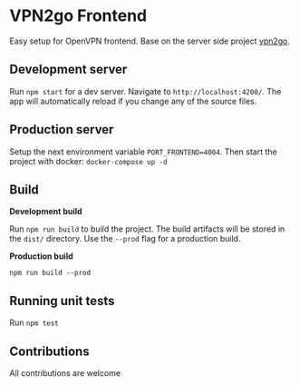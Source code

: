 # VPN2go Frontend

Easy setup for OpenVPN frontend. Base on the server side project [vpn2go](https://github.com/jadolg/vpn2go).

## Development server

Run `npm start` for a dev server. Navigate to `http://localhost:4200/`. The app will automatically reload if you change any of the source files.

## Production server

Setup the next environment variable `PORT_FRONTEND=4004`. Then start the project with docker: `docker-compose up -d`

## Build

**Development build**

Run `npm run build` to build the project. The build artifacts will be stored in the `dist/` directory. Use the `--prod` flag for a production build.

**Production build**

```
npm run build --prod
```

## Running unit tests

Run `npm test`

## Contributions

All contributions are welcome

